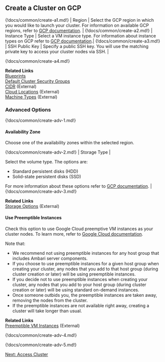 ## Create a Cluster on GCP 

{!docs/common/create-a1.md!}
| Region | Select the GCP region in which you would like to launch your cluster. For information on available GCP regions, refer to [GCP documentation](https://cloud.google.com/about/locations/). |
{!docs/common/create-a2.md!}
| Instance Type | Select a VM instance type. For information about instance types on GCP refer to [GCP documentation](https://cloud.google.com/compute/docs/machine-types).|
{!docs/common/create-a3.md!}
| SSH Public Key | Specify a public SSH key. You will use the matching private key to access your cluster nodes via SSH. |

{!docs/common/create-a4.md!}

**Related Links**  
[Blueprints](blueprints.md)   
[Default Cluster Security Groups](security.md#default-cluster-security-groups)   
[CIDR](http://www.ipaddressguide.com/cidr) (External)   
[Cloud Locations](https://cloud.google.com/about/locations/) (External)  
[Machine Types](https://cloud.google.com/compute/docs/machine-types) (External)     


### Advanced Options

{!docs/common/create-adv-1.md!}


#### Availability Zone

 Choose one of the availability zones within the selected region. 
 
 
{!docs/common/create-adv-2.md!}
| Storage Type |  <p>Select the volume type. The options are:<ul><li>Standard persistent disks (HDD)</li><li>Solid-state persistent disks (SSD)</li></ul> For more information about these options refer to <a href="https://cloud.google.com/compute/docs/disks/" target="_blank">GCP documentation</a>. |
{!docs/common/create-adv-3.md!}

**Related Links**  
[Storage Options](https://cloud.google.com/compute/docs/disks/) (External)   

#### Use Preemptible Instances

Check this option to use Google Cloud preemptive VM instances as your cluster nodes. To learn more, refer to [Google Cloud documentation](https://cloud.google.com/compute/docs/instances/preemptible).    

Note that: 

* We recommend not using preemptible instances for any host group that includes Ambari server components.  
* If you choose to use preemptible instances for a given host group when creating your cluster, any nodes that you add to that host group (during cluster creation or later) will be using preemptible instances.   
* If you decide not to use preemptible instances when creating your cluster, any nodes that you add to your host group (during cluster creation or later) will be using standard on-demand instances.     
* Once someone outbids you, the preemptible instances are taken away, removing the nodes from the cluster. 
* If the preemptible instances are not available right away, creating a cluster will take longer than usual. 

[commemt]: <> (There is no bid specified in the UI, so I assume that we are using current bid?)

**Related Links**   
[Preemptible VM Instances](https://cloud.google.com/compute/docs/instances/preemptible) (External)    


{!docs/common/create-adv-4.md!} 

{!docs/common/create-adv-5.md!}


<div class="next">
<a href="../gcp-clusters-access/index.html">Next: Access Cluster</a>
</div>


